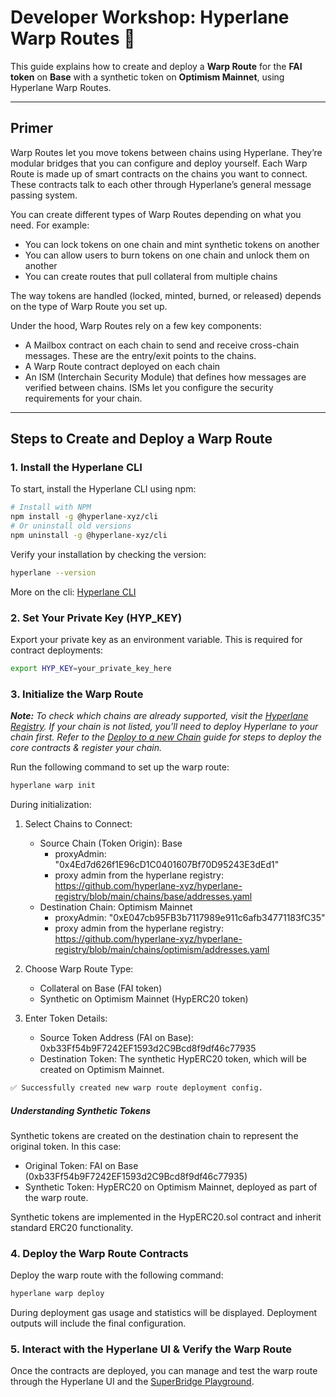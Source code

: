 # Developer Workshop: Hyperlane Warp Routes 🌉

This guide explains how to create and deploy a **Warp Route** for the **FAI token** on **Base** with a synthetic token on **Optimism Mainnet**, using Hyperlane Warp Routes.

---

## Primer

Warp Routes let you move tokens between chains using Hyperlane. They’re modular bridges that you can configure and deploy yourself. Each Warp Route is made up of smart contracts on the chains you want to connect. These contracts talk to each other through Hyperlane’s general message passing system.

You can create different types of Warp Routes depending on what you need. For example:

- You can lock tokens on one chain and mint synthetic tokens on another
- You can allow users to burn tokens on one chain and unlock them on another
- You can create routes that pull collateral from multiple chains

The way tokens are handled (locked, minted, burned, or released) depends on the type of Warp Route you set up.

Under the hood, Warp Routes rely on a few key components:

- A Mailbox contract on each chain to send and receive cross-chain messages. These are the entry/exit points to the chains.
- A Warp Route contract deployed on each chain
- An ISM (Interchain Security Module) that defines how messages are verified between chains. ISMs let you configure the security requirements for your chain.

---

## Steps to Create and Deploy a Warp Route

### **1. Install the Hyperlane CLI**

To start, install the Hyperlane CLI using npm:

```bash
# Install with NPM
npm install -g @hyperlane-xyz/cli
# Or uninstall old versions
npm uninstall -g @hyperlane-xyz/cli
```

Verify your installation by checking the version:

```bash
hyperlane --version
```

More on the cli: [Hyperlane CLI](https://docs.hyperlane.xyz/docs/reference/cli)

### **2. Set Your Private Key (HYP_KEY)**

Export your private key as an environment variable. This is required for contract deployments:

```bash
export HYP_KEY=your_private_key_here
```

### **3. Initialize the Warp Route**

_**Note:** To check which chains are already supported, visit the [Hyperlane Registry](https://github.com/hyperlane-xyz/hyperlane-registry/tree/main/chains). If your chain is not listed, you’ll need to deploy Hyperlane to your chain first. Refer to the [Deploy to a new Chain](https://docs.hyperlane.xyz/docs/deploy-hyperlane) guide for steps to deploy the core contracts & register your chain._

Run the following command to set up the warp route:

```bash
hyperlane warp init
```

During initialization:

1. Select Chains to Connect:

   - Source Chain (Token Origin): Base
     - proxyAdmin: "0x4Ed7d626f1E96cD1C0401607Bf70D95243E3dEd1"
     - proxy admin from the hyperlane registry: https://github.com/hyperlane-xyz/hyperlane-registry/blob/main/chains/base/addresses.yaml
   - Destination Chain: Optimism Mainnet
     - proxyAdmin: "0xE047cb95FB3b7117989e911c6afb34771183fC35"
     - proxy admin from the hyperlane registry: https://github.com/hyperlane-xyz/hyperlane-registry/blob/main/chains/optimism/addresses.yaml

2. Choose Warp Route Type:

   - Collateral on Base (FAI token)
   - Synthetic on Optimism Mainnet (HypERC20 token)

3. Enter Token Details:
   - Source Token Address (FAI on Base): 0xb33Ff54b9F7242EF1593d2C9Bcd8f9df46c77935
   - Destination Token: The synthetic HypERC20 token, which will be created on Optimism Mainnet.

```bash
✅ Successfully created new warp route deployment config.
```

##### Understanding Synthetic Tokens

Synthetic tokens are created on the destination chain to represent the original token. In this case:

- Original Token: FAI on Base (0xb33Ff54b9F7242EF1593d2C9Bcd8f9df46c77935)
- Synthetic Token: HypERC20 on Optimism Mainnet, deployed as part of the warp route.

Synthetic tokens are implemented in the HypERC20.sol contract and inherit standard ERC20 functionality.

### **4. Deploy the Warp Route Contracts**

Deploy the warp route with the following command:

```bash
hyperlane warp deploy
```

During deployment gas usage and statistics will be displayed. Deployment outputs will include the final configuration.

### **5. Interact with the Hyperlane UI & Verify the Warp Route**

Once the contracts are deployed, you can manage and test the warp route through the Hyperlane UI and the [SuperBridge Playground](https://hyperlane.superbridge.app/).
